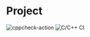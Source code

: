 # Project
![cppcheck-action](https://github.com/Adarak11/Project/workflows/cppcheck-action/badge.svg)
![C/C++ CI](https://github.com/Adarak11/Project/workflows/C/C++%20CI/badge.svg)
